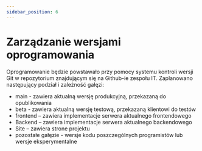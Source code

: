 ```yaml
---
sidebar_position: 6
---
```


# Zarządzanie wersjami oprogramowania 

Oprogramowanie będzie powstawało przy pomocy systemu kontroli wersji Git w repozytorium znajdującym się na Github-ie zespołu IT. Zaplanowano następujący podział i zależność gałęzi:
* main - zawiera aktualną wersję produkcyjną, przekazaną do opublikowania
* beta - zawiera aktualną wersję testową, przekazaną klientowi do testów
* frontend – zawiera implementacje serwera aktualnego frontendowego 
* Backend – zawiera implementacje serwera aktualnego backendowego
* Site – zawiera strone projektu
* pozostałe gałęzie - wersje kodu poszczególnych programistów lub wersje eksperymentalne